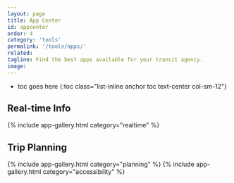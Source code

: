 ```yaml
---
layout: page
title: App Center
id: appcenter
order: 4
category: 'tools'
permalink: '/tools/apps/'
related: 
tagline: Find the best apps available for your transit agency.
image: 
---
```


* toc goes here
{:toc class="list-inline anchor toc text-center col-sm-12"}



## Real-time Info

{% include app-gallery.html category="realtime" %}


## Trip Planning

{% include app-gallery.html category="planning" %}
{% include app-gallery.html category="accessibility" %}

